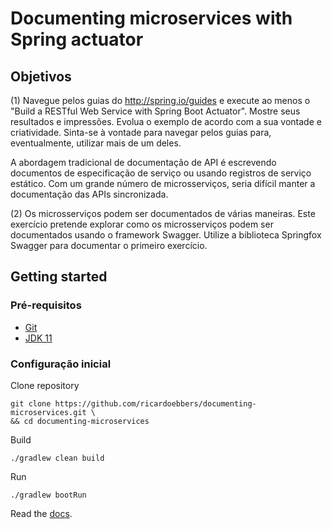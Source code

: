 # Documenting microservices with Spring actuator

## Objetivos

(1) Navegue pelos guias do http://spring.io/guides e execute ao menos o "Build a RESTful Web Service with Spring Boot Actuator". Mostre seus resultados e impressões. Evolua o exemplo de acordo com a sua vontade e criatividade. Sinta-se à vontade para navegar pelos guias para, eventualmente, utilizar mais de um deles.

A abordagem tradicional de documentação de API é escrevendo documentos de especificação de serviço ou usando registros de serviço estático. Com um grande número de microsserviços, seria difícil manter a documentação das APIs sincronizada.

(2) Os microsserviços podem ser documentados de várias maneiras. Este exercício pretende explorar como os microsserviços podem ser documentados usando o framework Swagger. Utilize a biblioteca Springfox Swagger para documentar o primeiro exercício.

## Getting started

### Pré-requisitos
* [Git](https://git-scm.com/book/en/v2/Getting-Started-Installing-Git)
* [JDK 11](https://adoptopenjdk.net/)

### Configuração inicial
Clone repository
```
git clone https://github.com/ricardoebbers/documenting-microservices.git \
&& cd documenting-microservices
```
Build
```
./gradlew clean build
```
Run
```
./gradlew bootRun
```
Read the [docs](http://localhost:8080/swagger-ui.html).

